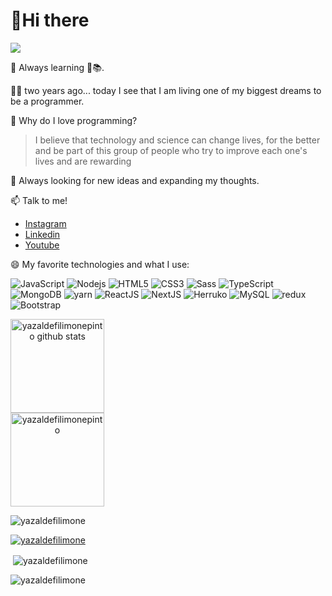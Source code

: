 # 💜Hi there

<img src="https://raw.githubusercontent.com/abhisheknaiidu/abhisheknaiidu/master/code.gif">

🌱 Always learning 💜📚.

🐺✨ two years ago... today I see that I am living one of my biggest dreams to be a programmer.

🤔 Why do I love programming? 
  > I believe that technology and science can change lives, for the better and be part of this group of people who try to improve each one's lives and are rewarding

💬 Always looking for new ideas and expanding my thoughts.

📫 Talk to me!

  - [Instagram](https://www.instagram.com/yazaldefilimone?r=nametag)
  - [Linkedin](https://www.linkedin.com/mwlite/in/yazalde-filimone-65142b206)
  - [Youtube](https://www.youtube.com/channel/UCpIQVyjdNKist2WKDgckggQ)

😄 My favorite technologies and what I use:

  ![JavaScript](https://img.shields.io/badge/JavaScript-F7DF1E?style=for-the-badge&logo=javascript&logoColor=black)
  ![Nodejs](https://img.shields.io/badge/Node.js-43853D?style=for-the-badge&logo=node.js&logoColor=white)
  ![HTML5](https://img.shields.io/badge/HTML5-E34F26?style=for-the-badge&logo=html5&logoColor=white)
  ![CSS3](https://img.shields.io/badge/CSS3-1572B6?style=for-the-badge&logo=css3&logoColor=white)
  ![Sass](https://img.shields.io/badge/Sass-CC6699?style=for-the-badge&logo=sass&logoColor=white)
  ![TypeScript](https://img.shields.io/badge/TypeScript-007ACC?style=for-the-badge&logo=typescript&logoColor=white)
  ![MongoDB](https://img.shields.io/badge/MongoDB-4EA94B?style=for-the-badge&logo=mongodb&logoColor=white)
  ![yarn](https://img.shields.io/badge/Yarn-2C8EBB?style=for-the-badge&logo=yarn&logoColor=white)
  ![ReactJS](https://img.shields.io/badge/React-20232A?style=for-the-badge&logo=react&logoColor=61DAFB)
  ![NextJS](https://img.shields.io/badge/next.js-000000?style=for-the-badge&logo=next.js&logoColor=white)
  ![Herruko](https://img.shields.io/badge/Heroku-430098?style=for-the-badge&logo=heroku&logoColor=white)
  ![MySQL](https://img.shields.io/badge/MySQL-00000F?style=for-the-badge&logo=mysql&logoColor=white)
  ![redux](https://img.shields.io/badge/Redux-593D88?style=for-the-badge&logo=redux&logoColor=white)
  ![Bootstrap](https://img.shields.io/badge/Bootstrap-563D7C?style=for-the-badge&logo=bootstrap&logoColor=white)
<div style="display:inline" align="center">
<img src="https://github-readme-stats.vercel.app/api?username=yazaldefilimonepinto&show_icons=true&?count_private=true&theme=dracula&include_all_commits=true" height="150" alt="yazaldefilimonepinto github stats" />
<br>
<img src="https://github-readme-stats.vercel.app/api/top-langs/?username=yazaldefilimonepinto&hide=Makefile&layout=compact" height="150" alt="yazaldefilimonepinto" />
</div>

<p align="left"> <img src="https://komarev.com/ghpvc/?username=yazaldefilimonepinto&label=Profile%20views&color=0e75b6&style=flat" alt="yazaldefilimone" /> </p>

<p align="left"> <a href="https://github.com/ryo-ma/github-profile-trophy"><img src="https://github-profile-trophy.vercel.app/?username=yazaldefilimonepinto" alt="yazaldefilimone" /></a> </p>



<p>&nbsp;<img align="center" src="https://github-readme-stats.vercel.app/api?username=yazaldefilimonepinto&show_icons=true&locale=en" alt="yazaldefilimone" /></p>

<p><img align="center" src="https://github-readme-streak-stats.herokuapp.com/?user=yazaldefilimonepinto&" alt="yazaldefilimone" /></p>
